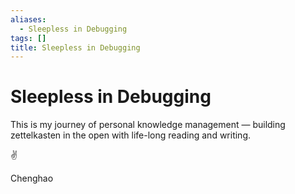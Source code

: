 ```yaml
---
aliases:
  - Sleepless in Debugging
tags: []
title: Sleepless in Debugging
---
```


# Sleepless in Debugging

This is my journey of personal knowledge management — building zettelkasten in the open with life-long reading and writing.

✌️

Chenghao

